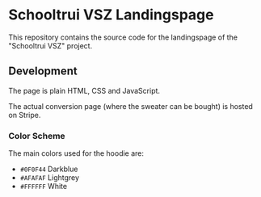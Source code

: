 # Schooltrui VSZ Landingspage

This repository contains the source code for the landingspage of the "Schooltrui VSZ" project.

## Development

The page is plain HTML, CSS and JavaScript.

The actual conversion page (where the sweater can be bought) is hosted on Stripe.

### Color Scheme

The main colors used for the hoodie are:

- `#0F0F44` Darkblue
- `#AFAFAF` Lightgrey
- `#FFFFFF` White
